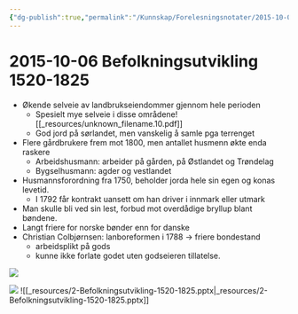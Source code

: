 ```yaml
---
{"dg-publish":true,"permalink":"/Kunnskap/Forelesningsnotater/2015-10-06 Befolkningsutvikling 1520-1825/","tags":["historie","hi110","forelesning"]}
---
```



# 2015-10-06 Befolkningsutvikling 1520-1825
* Økende selveie av landbrukseiendommer gjennom hele perioden
	* Spesielt mye selveie i disse områdene![[_resources/unknown_filename.10.pdf]]
	* God jord på sørlandet, men vanskelig å samle pga terrenget
* Flere gårdbrukere frem mot 1800, men antallet husmenn økte enda raskere
	* Arbeidshusmann: arbeider på gården, på Østlandet og Trøndelag
	* Bygselhusmann: agder og vestlandet
* Husmannsforordning fra 1750, beholder jorda hele sin egen og konas levetid.
	* I 1792 får kontrakt uansett om han driver i innmark eller utmark
* Man skulle bli ved sin lest, forbud mot overdådige bryllup blant bøndene.
* Langt friere for norske bønder enn for danske
* Christian Colbjørnsen: lanboreformen i 1788 -> friere bondestand
	* arbeidsplikt på gods
	* kunne ikke forlate godet uten godseieren tillatelse.

![](/img/user/_resources/IMG_20151119_112931.png)

![](/img/user/_resources/IMG_20151119_112942.png)
![[_resources/2-Befolkningsutvikling-1520-1825.pptx\|_resources/2-Befolkningsutvikling-1520-1825.pptx]]
